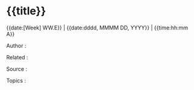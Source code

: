 # {{title}}

{{date:[Week] WW.E}} | {{date:dddd, MMMM DD, YYYY}} | {{time:hh:mm A}}

Author :  

Related : 

Source : 

Topics : 

<!-- Takeaways and Inspirations -->
